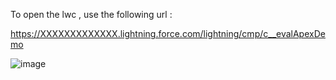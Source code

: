 To open the lwc , use the following url :

https://XXXXXXXXXXXXX.lightning.force.com/lightning/cmp/c__evalApexDemo

![image](https://github.com/user-attachments/assets/ac562211-a8ec-421f-9d40-97b2aed09443)
